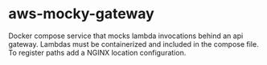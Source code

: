 # aws-mocky-gateway
Docker compose service that mocks lambda invocations behind an api gateway.
Lambdas must be containerized and included in the compose file.
To register paths add a NGINX location configuration.
